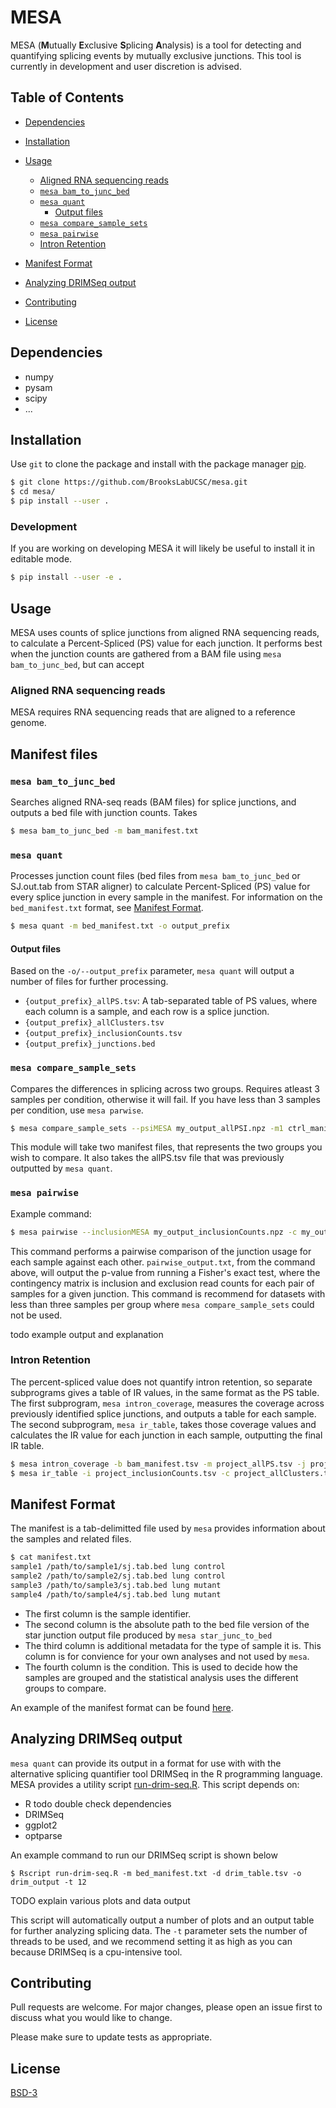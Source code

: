 # MESA
MESA (**M**utually **E**xclusive **S**plicing **A**nalysis) is a tool for detecting and quantifying splicing events
by mutually exclusive junctions.  This tool is currently in development and
user discretion is advised.

## Table of Contents
  * [Dependencies](#dependencies)
  * [Installation](#installation)
  * [Usage](#usage)
    + [Aligned RNA sequencing reads](#aligned-rna-sequencing-reads)
    + [`mesa bam_to_junc_bed`](#mesa-bam_to_junc_bed)
    + [`mesa quant`](#mesa-quant)
      - [Output files](#output-files)
    + [`mesa compare_sample_sets`](#mesa-compare_sample_sets)
    + [`mesa pairwise`](#mesa-pairwise)
    + [Intron Retention](#intron-retention)

  * [Manifest Format](#manifest-format)
  * [Analyzing DRIMSeq output](#analyzing-drimseq-output)
  * [Contributing](#contributing)
  * [License](#license)

## Dependencies
- numpy
- pysam
- scipy
- ...

## Installation

Use `git` to clone the package and install with the package manager [pip](https://pip.pypa.io/en/stable/).

```bash
$ git clone https://github.com/BrooksLabUCSC/mesa.git
$ cd mesa/
$ pip install --user .
```
### Development
If you are working on developing MESA it will likely be useful to install it in editable mode.
```bash
$ pip install --user -e .
```

## Usage

MESA uses counts of splice junctions from aligned RNA sequencing reads, to calculate a Percent-Spliced (PS) value for each junction. It performs best when the junction counts are gathered from a BAM file using `mesa bam_to_junc_bed`, but can accept

### Aligned RNA sequencing reads
MESA requires RNA sequencing reads that are aligned to a reference genome. 

## Manifest files


### `mesa bam_to_junc_bed`
Searches aligned RNA-seq reads (BAM files) for splice junctions, and outputs a bed file with junction counts. Takes 
```bash
$ mesa bam_to_junc_bed -m bam_manifest.txt
```

### `mesa quant`
Processes junction count files (bed files from `mesa bam_to_junc_bed` or SJ.out.tab from STAR aligner) to calculate Percent-Spliced (PS) value for every splice junction in every sample in the manifest.
For information on the `bed_manifest.txt` format, see [Manifest Format](#manifest-format).
```bash
$ mesa quant -m bed_manifest.txt -o output_prefix
```

#### Output files
Based on the `-o/--output_prefix` parameter, `mesa quant` will output a number
of files for further processing.
- `{output_prefix}_allPS.tsv`: A tab-separated table of PS values, where each column is a sample, and each row is a splice junction.
- `{output_prefix}_allClusters.tsv`
- `{output_prefix}_inclusionCounts.tsv`
- `{output_prefix}_junctions.bed`

### `mesa compare_sample_sets`
Compares the differences in splicing across two groups. Requires atleast 3
samples per condition, otherwise it will fail. If you have less than 3 samples
per condition, use `mesa parwise`.
```bash
$ mesa compare_sample_sets --psiMESA my_output_allPSI.npz -m1 ctrl_manifest.txt -m2 mut_manifest.txt
```
This module will take two manifest files, that represents the two groups you
wish to compare. It also takes the allPS.tsv file that was previously outputted by
`mesa quant`.

### `mesa pairwise`
Example command:

```bash
$ mesa pairwise --inclusionMESA my_output_inclusionCounts.npz -c my_output_all_clusters2.tsv >pairwise_output.txt
```

This command performs a pairwise comparison of the junction usage for each
sample against each other. `pairwise_output.txt`, from the command above, will
output the p-value from running a Fisher's exact test, where the contingency
matrix is inclusion and exclusion read counts for each pair of samples for a
given junction. This command is recommend for datasets with less than three
samples per group where `mesa compare_sample_sets` could not be used.

todo example output and explanation

### Intron Retention
The percent-spliced value does not quantify intron retention, so separate subprograms gives a table of IR values, in the same format as the PS table. The first subprogram, `mesa intron_coverage`, measures the coverage across previously identified splice junctions, and outputs a table for each sample. The second subprogram, `mesa ir_table`, takes those coverage values and calculates the IR value for each junction in each sample, outputting the final IR table.

```bash
$ mesa intron_coverage -b bam_manifest.tsv -m project_allPS.tsv -j project_junctions.bed -n 4 -o coverage_output_dir
$ mesa ir_table -i project_inclusionCounts.tsv -c project_allClusters.tsv -d coverage_output_dir -o project_output_prefix
```


## Manifest Format
The manifest is a tab-delimitted file used by `mesa` provides information about
the samples and related files.
```bash
$ cat manifest.txt
sample1 /path/to/sample1/sj.tab.bed lung control
sample2 /path/to/sample2/sj.tab.bed lung control
sample3 /path/to/sample3/sj.tab.bed lung mutant
sample4 /path/to/sample4/sj.tab.bed lung mutant
```
- The first column is the sample identifier.
- The second column is the absolute path to the bed file version of the star junction output file produced by `mesa star_junc_to_bed`
- The third column is additional metadata for the type of sample it is. This column is for convience for your own analyses and not used by `mesa`.
- The fourth column is the condition. This is used to decide how the samples are
grouped and the statistical analysis uses the different groups to compare.

An example of the manifest format can be found [here](data/example_manifest.txt).

## Analyzing DRIMSeq output
`mesa quant` can provide its output in a format for use with with the
alternative splicing quantifier tool DRIMSeq in the R programming language.
MESA provides a utility script [run-drim-seq.R](scripts/run-drim-seq.R). This
script depends on:
- R todo double check dependencies
- DRIMSeq
- ggplot2
- optparse

An example command to run our DRIMSeq script is shown below
```
$ Rscript run-drim-seq.R -m bed_manifest.txt -d drim_table.tsv -o drim_output -t 12
```

TODO explain various plots and data output

This script will automatically output a number of plots and an output table for
further analyzing splicing data. The `-t` parameter sets the number of threads
to be used, and we recommend setting it as high as you can because DRIMSeq is a
cpu-intensive tool.

## Contributing
Pull requests are welcome. For major changes, please open an issue first to discuss what you would like to change.

Please make sure to update tests as appropriate.

## License
[BSD-3](LICENSE)
